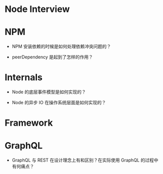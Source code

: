 # Node Interview

# NPM

- NPM 安装依赖的时候是如何处理依赖冲突问题的？

- peerDependency 是起到了怎样的作用？

# Internals

- Node 的底层事件模型是如何实现的？

- Node 的异步 IO 在操作系统层面是如何实现的？

# Framework

# GraphQL

- GraphQL 与 REST 在设计理念上有和区别？在实际使用 GraphQL 的过程中有何痛点？
